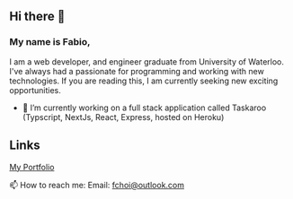 ## Hi there 👋

### My name is Fabio,

I am a web developer, and engineer graduate from University of Waterloo. I've always had a passionate for programming and working with new technologies. If you are reading this, I am currently seeking new exciting opportunities.

- 🔭 I’m currently working on a full stack application called Taskaroo   
(Typscript, NextJs, React, Express, hosted on Heroku)

## Links

[My Portfolio](https://www.fwchoi.com/)

📫 How to reach me:
Email: [fchoi@outlook.com](mailto:fchoi@outlook.com)

<!--
**fchoi1/fchoi1** is a ✨ _special_ ✨ repository because its `README.md` (this file) appears on your GitHub profile.

Here are some ideas to get you started:

- 🔭 I’m currently working on ...
- 🌱 I’m currently learning ...
- 👯 I’m looking to collaborate on ...
- 🤔 I’m looking for help with ...
- 💬 Ask me about ...
- 📫 How to reach me: ...
- 😄 Pronouns: ...
- ⚡ Fun fact: ...
-->
